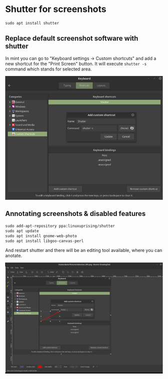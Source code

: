 # Shutter for screenshots

```
sudo apt install shutter
```

## Replace default screenshot software with shutter

In mint you can go to "Keyboard settings -> Custom shortcuts" and add a new shortcut for the "Print Screen" button. It will execute `shutter -s` command which stands for selected area.

![](2018-12-11-11-35-48.png)

## Annotating screenshots & disabled features

```
sudo add-apt-repository ppa:linuxuprising/shutter
sudo apt update
sudo apt install gnome-web-photo
sudo apt install libgoo-canvas-perl
```

And restart shutter and there will be an editing tool available, where you can anotate.

![](2018-12-11-13-22-30.png)





